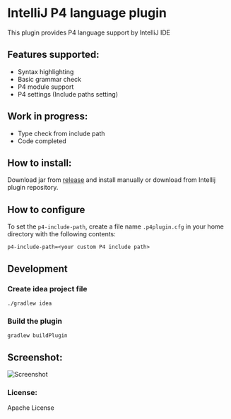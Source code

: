 # IntelliJ P4 language plugin

This plugin provides P4 language support by IntelliJ IDE

## Features supported:
 - Syntax highlighting
 - Basic grammar check
 - P4 module support
 - P4 settings (Include paths setting)

## Work in progress:
 - Type check from include path
 - Code completed

## How to install:
Download jar from [release](https://github.com/TakeshiTseng/IntelliJ-P4-Plugin/releases) and install manually or download from Intellij plugin repository.

## How to configure

To set the `p4-include-path`, create a file name `.p4plugin.cfg` in your home directory with the following contents: 
```
p4-include-path=<your custom P4 include path>
```

## Development

### Create idea project file

```
./gradlew idea
```

### Build the plugin

```
gradlew buildPlugin
```



## Screenshot:
![Screenshot](https://raw.githubusercontent.com/TakeshiTseng/IntelliJ-P4-Plugin/master/screenshot/p4-plugin-hightlight.png)

### License:
Apache License
